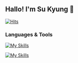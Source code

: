 <h2> Hallo! I'm Su Kyung 👋 </h2>

[![Hits](https://hits.seeyoufarm.com/api/count/incr/badge.svg?url=https%3A%2F%2Fgithub.com%2Foiosu&count_bg=%23BFA712&title_bg=%23423D3D&icon=smugmug.svg&icon_color=%23FFFFFF&title=hits&edge_flat=false)](https://hits.seeyoufarm.com)

### Languages & Tools

[![My Skills](https://skillicons.dev/icons?i=js,react,html,css,python,ts,nodejs,django,mysql,styledcomponents,bootstrap,firebase)](https://skillicons.dev)

[![My Skills](https://skillicons.dev/icons?i=github,git,vscode,notion,discord,figma,aws,gmail)](https://skillicons.dev)
